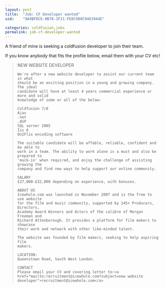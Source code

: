 ```yaml
---
layout: post
title:  "Job: CF Developer wanted"
uid:	"8A9BFDCE-0B78-1F21-FE8C908C9463944E"

categories: coldfusion,jobs
permalink: job-cf-developer-wanted
---
```

A friend of mine is seeking a coldfusion developer to join their team. 

If you know anybody that fits the profile below, email them with your CV etc! 


<blockquote>
	NEW WEBSITE DEVELOPER

	We're after a new website developer to assist our current team in what
	should be an exciting position in a young and growing company. The ideal
	candidate will have at least 4 years commercial experience or more and solid
	knowledge of some or all of the below:

	Coldfusion 7/8
	Ajax
	.net
	.ASP
	SQL server 2005
	Iis 6
	On2Flix encoding software

	The suitable candidate will be affable, reliable, confident and be able to
	work in a team. The ability to work alone is a must and also be prepared to
	'muck-in' when required, and enjoy the challenge of assisting growing the
	company and find new ways to help support our online community.

	SALARY
	£27,000-£32,000 depending on experience, with bonuses.

	ABOUT US
	Icewhole.com was launched in November 2007 and is the free to use website
	for the film and music community, supported by 145+ Producers, Directors,
	Academy Award Winners and Actors of the calibre of Morgan Freeman and
	Richard Attenborough. It provides a platform for film makers to showcase
	their work and network with other like-minded talent.

	The website was founded by film makers, seeking to help aspiring film
	makers.

	LOCATION:
	Queenstown Road, South West London.

	CONTACT
	Please email your CV and covering letter to:<a href="mailto:recruitment@icewhole.com?subject=new website developer">recruitment@icewhole.com</a>
	
</blockquote>